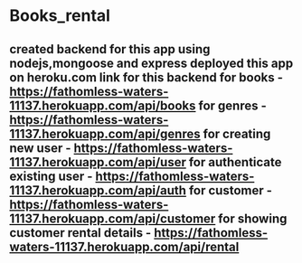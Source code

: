 # Books_rental

created backend for this app using nodejs,mongoose and express
deployed this app on heroku.com link for this backend
for books - https://fathomless-waters-11137.herokuapp.com/api/books
for genres - https://fathomless-waters-11137.herokuapp.com/api/genres
for creating new user - https://fathomless-waters-11137.herokuapp.com/api/user
for authenticate existing user - https://fathomless-waters-11137.herokuapp.com/api/auth
for customer - https://fathomless-waters-11137.herokuapp.com/api/customer
for showing customer rental details - https://fathomless-waters-11137.herokuapp.com/api/rental
-
